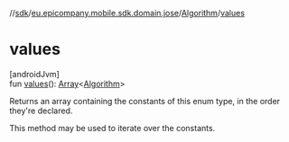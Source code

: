 //[sdk](../../../index.md)/[eu.epicompany.mobile.sdk.domain.jose](../index.md)/[Algorithm](index.md)/[values](values.md)

# values

[androidJvm]\
fun [values](values.md)(): [Array](https://kotlinlang.org/api/latest/jvm/stdlib/kotlin/-array/index.html)&lt;[Algorithm](index.md)&gt;

Returns an array containing the constants of this enum type, in the order they're declared.

This method may be used to iterate over the constants.
